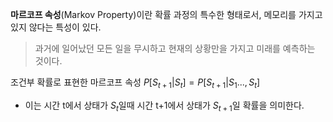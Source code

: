 **마르코프 속성**(Markov Property)이란 확률 과정의 특수한 형태로서, 메모리를 가지고 있지 않다는 특성이 있다.

> 과거에 일어났던 모든 일을 무시하고 현재의 상황만을 가지고 미래를 예측하는 것이다.

조건부 확률로 표현한 마르코프 속성 $P[S_{t+1}|S_t] = P[S_{t+1}|S_1...,S_t]$
- 이는 시간 t에서 상태가 $S_t$일때 시간 t+1에서 상태가 $S_{t+1}$일 확률을 의미한다.




